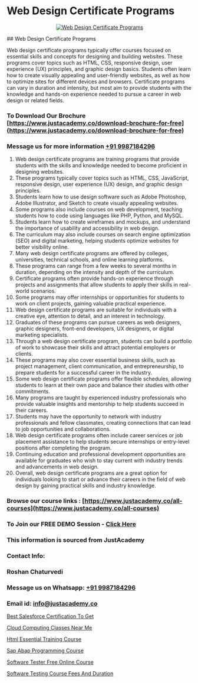 # Web Design Certificate Programs

<p align="center">
  <a href="https://justacademy.co/all-courses">
    <img src="https://i.ibb.co/P5KtSQ2/ui-ux.png" alt="Web Design Certificate Programs">
  </a>
</p>
## Web Design Certificate Programs

Web design certificate programs typically offer courses focused on essential skills and concepts for designing and building websites. These programs cover topics such as HTML, CSS, responsive design, user experience (UX) principles, and graphic design basics. Students often learn how to create visually appealing and user-friendly websites, as well as how to optimize sites for different devices and browsers. Certificate programs can vary in duration and intensity, but most aim to provide students with the knowledge and hands-on experience needed to pursue a career in web design or related fields.
### To Download Our Brochure [https://www.justacademy.co/download-brochure-for-free](https://www.justacademy.co/download-brochure-for-free)
### Message us for more information [+91 9987184296](https://api.whatsapp.com/send?phone=919987184296)
1) Web design certificate programs are training programs that provide students with the skills and knowledge needed to become proficient in designing websites.
2) These programs typically cover topics such as HTML, CSS, JavaScript, responsive design, user experience (UX) design, and graphic design principles.
3) Students learn how to use design software such as Adobe Photoshop, Adobe Illustrator, and Sketch to create visually appealing websites.
4) Some programs also include courses on web development, teaching students how to code using languages like PHP, Python, and MySQL.
5) Students learn how to create wireframes and mockups, and understand the importance of usability and accessibility in web design.
6) The curriculum may also include courses on search engine optimization (SEO) and digital marketing, helping students optimize websites for better visibility online.
7) Many web design certificate programs are offered by colleges, universities, technical schools, and online learning platforms.
8) These programs can range from a few weeks to several months in duration, depending on the intensity and depth of the curriculum.
9) Certificate programs often provide hands-on experience through projects and assignments that allow students to apply their skills in real-world scenarios.
10) Some programs may offer internships or opportunities for students to work on client projects, gaining valuable practical experience.
11) Web design certificate programs are suitable for individuals with a creative eye, attention to detail, and an interest in technology.
12) Graduates of these programs can pursue careers as web designers, graphic designers, front-end developers, UX designers, or digital marketing specialists.
13) Through a web design certificate program, students can build a portfolio of work to showcase their skills and attract potential employers or clients.
14) These programs may also cover essential business skills, such as project management, client communication, and entrepreneurship, to prepare students for a successful career in the industry.
15) Some web design certificate programs offer flexible schedules, allowing students to learn at their own pace and balance their studies with other commitments.
16) Many programs are taught by experienced industry professionals who provide valuable insights and mentorship to help students succeed in their careers.
17) Students may have the opportunity to network with industry professionals and fellow classmates, creating connections that can lead to job opportunities and collaborations.
18) Web design certificate programs often include career services or job placement assistance to help students secure internships or entry-level positions after completing the program.
19) Continuing education and professional development opportunities are available for graduates who wish to stay current with industry trends and advancements in web design.
20) Overall, web design certificate programs are a great option for individuals looking to start or advance their careers in the field of web design by gaining practical skills and industry knowledge.

### Browse our course links : [https://www.justacademy.co/all-courses](https://www.justacademy.co/all-courses) 
### To Join our FREE DEMO Session - [Click Here](https://www.justacademy.co/register-for-course-demo)


### This information is sourced from JustAcademy
### Contact Info:
### Roshan Chaturvedi
### Message us on Whatsapp: [+91 9987184296](https://api.whatsapp.com/send?phone=919987184296)
### Email id: [info@justacademy.co](mailto:info@justacademy.co)
                
[Best Salesforce Certification To Get](https://www.linkedin.com/pulse/best-salesforce-certification-get-justacademy-new-york-1d2ff?trackingId=7k3QdYRv9t56mRbEFGHz%2FA%3D%3D&lipi=urn%3Ali%3Apage%3Ad_flagship3_company_admin%3BwtQD6Pu0R9K1Ka8Wqh4DGA%3D%3D)

[Cloud Computing Classes Near Me](https://www.linkedin.com/pulse/cloud-computing-classes-near-me-justacademy-delhi-lha2c?trackingId=suIo9Gqq6lvhk9POhJnlTQ%3D%3D&lipi=urn%3Ali%3Apage%3Ad_flagship3_company_admin%3BCQZL415sSKua%2B2WOwIB%2Fog%3D%3D)

[Html Essential Training Course](https://medium.com/@prempja40/html-essential-training-course-4fe9a9328113)

[Sap Abap Programming Course](https://medium.com/@shivamja27/sap-abap-programming-course-ad37c1fd0cff)

[Software Tester Free Online Course](https://justacademyin.github.io/justacademy/software-tester-free-online-course)

[Software Testing Course Fees And Duration](https://justacademyin.github.io/justacademy/software-testing-course-fees-and-duration)

